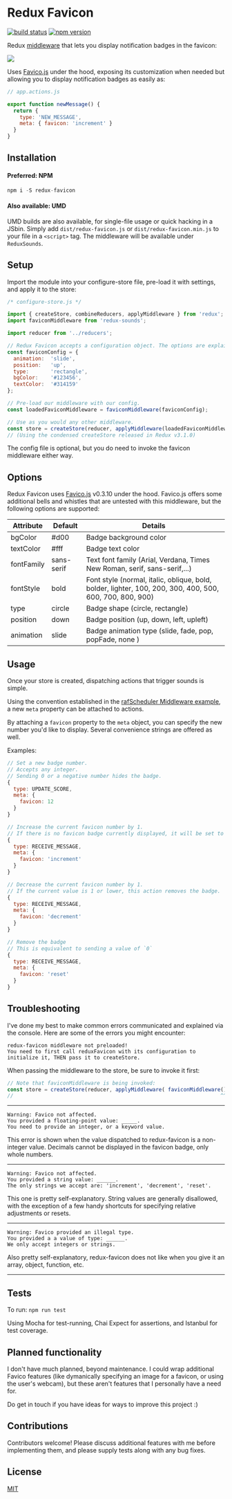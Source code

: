 Redux Favicon
=============

[![build status](https://img.shields.io/travis/joshwcomeau/redux-favicon/master.svg?style=flat-square)](https://travis-ci.org/joshwcomeau/redux-favicon)
[![npm version](https://img.shields.io/npm/v/redux-favicon.svg?style=flat-square)](https://www.npmjs.com/package/redux-favicon)


Redux [middleware](http://rackt.org/redux/docs/advanced/Middleware.html) that lets you display notification badges in the favicon:

![](https://s3.amazonaws.com/githubdocs/favico.gif)

Uses [Favico.js](http://lab.ejci.net/favico.js/) under the hood, exposing its customization when needed but allowing you to display notification badges as easily as:

```js
// app.actions.js

export function newMessage() {
  return {
    type: 'NEW_MESSAGE',
    meta: { favicon: 'increment' }
  }
}
```


## Installation

#### Preferred: NPM

```js
npm i -S redux-favicon
```


#### Also available: UMD

UMD builds are also available, for single-file usage or quick hacking in a JSbin. Simply add `dist/redux-favicon.js` or `dist/redux-favicon.min.js` to your file in a `<script>` tag. The middleware will be available under `ReduxSounds`.


## Setup

Import the module into your configure-store file, pre-load it with settings, and apply it to the store:

```js
/* configure-store.js */

import { createStore, combineReducers, applyMiddleware } from 'redux';
import faviconMiddleware from 'redux-sounds';

import reducer from '../reducers';

// Redux Favicon accepts a configuration object. The options are explained below.
const faviconConfig = {
  animation:  'slide',
  position:   'up',
  type:       'rectangle',
  bgColor:    '#123456',
  textColor:  '#314159'
};

// Pre-load our middleware with our config.
const loadedFaviconMiddleware = faviconMiddleware(faviconConfig);

// Use as you would any other middleware.
const store = createStore(reducer, applyMiddleware(loadedFaviconMiddleware));
// (Using the condensed createStore released in Redux v3.1.0)
```

The config file is optional, but you do need to invoke the favicon middleware either way.


## Options

Redux Favicon uses [Favico.js](http://lab.ejci.net/favico.js/) v0.3.10 under the hood. Favico.js offers some additional bells and whistles that are untested with this middleware, but the following options are supported:

| Attribute  | Default    | Details                                                                                    |
|------------|------------|----------------------------------------------------------------------------------------------------------|
| bgColor    | #d00       | Badge background color                                                                                   |
| textColor  | #fff       | Badge text color                                                                                         |
| fontFamily | sans-serif | Text font family (Arial, Verdana, Times New Roman, serif, sans-serif,...)                                |
| fontStyle  | bold       | Font style (normal, italic, oblique, bold, bolder, lighter, 100, 200, 300, 400, 500, 600, 700, 800, 900) |
| type       | circle     | Badge shape (circle, rectangle)                                                                          |
| position   | down       | Badge position (up, down, left, upleft)                                                                  |
| animation  | slide      | Badge animation type (slide, fade, pop, popFade, none )                                                  |

## Usage

Once your store is created, dispatching actions that trigger sounds is simple.

Using the convention established in the [rafScheduler Middleware example](https://github.com/rackt/redux/blob/46083e73d952feb367bf3fa4e13c1e419a224100/docs/advanced/Middleware.md#seven-examples), a new `meta` property can be attached to actions.

By attaching a `favicon` property to the `meta` object, you can specify the new number you'd like to display. Several convenience strings are offered as well.

Examples:

```js
// Set a new badge number.
// Accepts any integer.
// Sending 0 or a negative number hides the badge.
{
  type: UPDATE_SCORE,
  meta: {
    favicon: 12
  }
}

// Increase the current favicon number by 1.
// If there is no favicon badge currently displayed, it will be set to `1`
{
  type: RECEIVE_MESSAGE,
  meta: {
    favicon: 'increment'
  }
}

// Decrease the current favicon number by 1.
// If the current value is 1 or lower, this action removes the badge.
{
  type: RECEIVE_MESSAGE,
  meta: {
    favicon: 'decrement'
  }
}

// Remove the badge
// This is equivalent to sending a value of `0`
{
  type: RECEIVE_MESSAGE,
  meta: {
    favicon: 'reset'
  }
}
```


## Troubleshooting

I've done my best to make common errors communicated and explained via the console. Here are some of the errors you might encounter:

```
redux-favicon middleware not preloaded!
You need to first call reduxFavicon with its configuration to initialize it, THEN pass it to createStore.
```

When passing the middleware to the store, be sure to invoke it first:

```js
// Note that faviconMiddleware is being invoked:
const store = createStore(reducer, applyMiddleware( faviconMiddleware() ));
//                                                                   ^^
```
-----

```
Warning: Favico not affected.
You provided a floating-point value: _____.
You need to provide an integer, or a keyword value.
```

This error is shown when the value dispatched to redux-favicon is a non-integer value. Decimals cannot be displayed in the favicon badge, only whole numbers.

-----

```
Warning: Favico not affected.
You provided a string value: ______.
The only strings we accept are: 'increment', 'decrement', 'reset'.
```

This one is pretty self-explanatory. String values are generally disallowed, with the exception of a few handy shortcuts for specifying relative adjustments or resets.

-----

```
Warning: Favico provided an illegal type.
You provided a a value of type: ______.
We only accept integers or strings.
```

Also pretty self-explanatory, redux-favicon does not like when you give it an array, object, function, etc.

-----



## Tests

To run: `npm run test`

Using Mocha for test-running, Chai Expect for assertions, and Istanbul for test coverage.


## Planned functionality

I don't have much planned, beyond maintenance. I could wrap additional Favico features (like dymanically specifying an image for a favicon, or using the user's webcam), but these aren't features that I personally have a need for.

Do get in touch if you have ideas for ways to improve this project :)


## Contributions

Contributors welcome! Please discuss additional features with me before implementing them, and please supply tests along with any bug fixes.


## License

[MIT](https://github.com/joshwcomeau/redux-favicon/blob/master/LICENSE.md)
